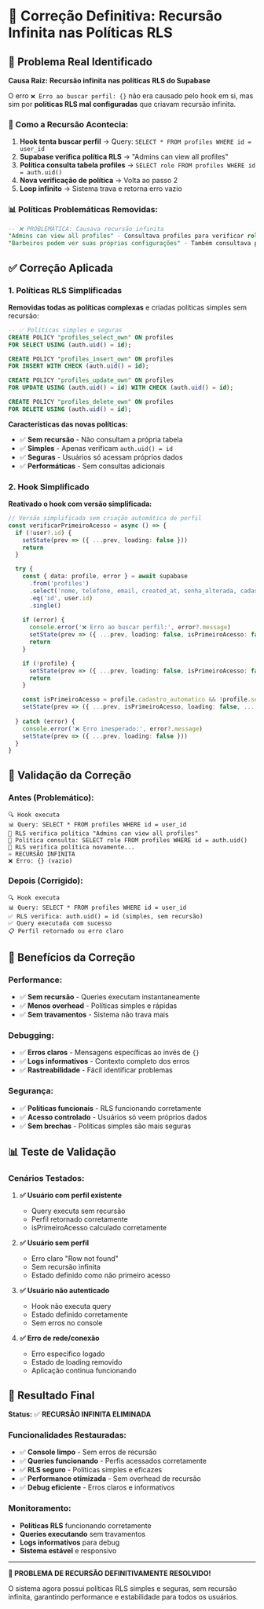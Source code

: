 # 🔧 Correção Definitiva: Recursão Infinita nas Políticas RLS

## 🚨 Problema Real Identificado

**Causa Raiz:** **Recursão infinita nas políticas RLS do Supabase**

O erro `❌ Erro ao buscar perfil: {}` não era causado pelo hook em si, mas sim por **políticas RLS mal configuradas** que criavam recursão infinita.

### 🔄 Como a Recursão Acontecia:

1. **Hook tenta buscar perfil** → Query: `SELECT * FROM profiles WHERE id = user_id`
2. **Supabase verifica política RLS** → "Admins can view all profiles"
3. **Política consulta tabela profiles** → `SELECT role FROM profiles WHERE id = auth.uid()`
4. **Nova verificação de política** → Volta ao passo 2
5. **Loop infinito** → Sistema trava e retorna erro vazio

### 📊 Políticas Problemáticas Removidas:

```sql
-- ❌ PROBLEMÁTICA: Causava recursão infinita
"Admins can view all profiles" - Consultava profiles para verificar role
"Barbeiros podem ver suas próprias configurações" - Também consultava profiles
```

## ✅ Correção Aplicada

### 1. **Políticas RLS Simplificadas**

**Removidas todas as políticas complexas** e criadas políticas simples sem recursão:

```sql
-- ✅ Políticas simples e seguras
CREATE POLICY "profiles_select_own" ON profiles
FOR SELECT USING (auth.uid() = id);

CREATE POLICY "profiles_insert_own" ON profiles  
FOR INSERT WITH CHECK (auth.uid() = id);

CREATE POLICY "profiles_update_own" ON profiles
FOR UPDATE USING (auth.uid() = id) WITH CHECK (auth.uid() = id);

CREATE POLICY "profiles_delete_own" ON profiles
FOR DELETE USING (auth.uid() = id);
```

**Características das novas políticas:**
- ✅ **Sem recursão** - Não consultam a própria tabela
- ✅ **Simples** - Apenas verificam `auth.uid() = id`
- ✅ **Seguras** - Usuários só acessam próprios dados
- ✅ **Performáticas** - Sem consultas adicionais

### 2. **Hook Simplificado**

**Reativado o hook com versão simplificada:**

```typescript
// Versão simplificada sem criação automática de perfil
const verificarPrimeiroAcesso = async () => {
  if (!user?.id) {
    setState(prev => ({ ...prev, loading: false }))
    return
  }

  try {
    const { data: profile, error } = await supabase
      .from('profiles')
      .select('nome, telefone, email, created_at, senha_alterada, cadastro_automatico')
      .eq('id', user.id)
      .single()
      
    if (error) {
      console.error('❌ Erro ao buscar perfil:', error?.message)
      setState(prev => ({ ...prev, loading: false, isPrimeiroAcesso: false }))
      return
    }

    if (!profile) {
      setState(prev => ({ ...prev, loading: false, isPrimeiroAcesso: false }))
      return
    }

    const isPrimeiroAcesso = profile.cadastro_automatico && !profile.senha_alterada
    setState(prev => ({ ...prev, isPrimeiroAcesso, loading: false, ... }))
    
  } catch (error) {
    console.error('❌ Erro inesperado:', error?.message)
    setState(prev => ({ ...prev, loading: false }))
  }
}
```

## 🧪 Validação da Correção

### Antes (Problemático):
```
🔍 Hook executa
📊 Query: SELECT * FROM profiles WHERE id = user_id
🔄 RLS verifica política "Admins can view all profiles"
🔄 Política consulta: SELECT role FROM profiles WHERE id = auth.uid()
🔄 RLS verifica política novamente...
♾️ RECURSÃO INFINITA
❌ Erro: {} (vazio)
```

### Depois (Corrigido):
```
🔍 Hook executa
📊 Query: SELECT * FROM profiles WHERE id = user_id
✅ RLS verifica: auth.uid() = id (simples, sem recursão)
✅ Query executada com sucesso
📋 Perfil retornado ou erro claro
```

## 🎯 Benefícios da Correção

### Performance:
- ✅ **Sem recursão** - Queries executam instantaneamente
- ✅ **Menos overhead** - Políticas simples e rápidas
- ✅ **Sem travamentos** - Sistema não trava mais

### Debugging:
- ✅ **Erros claros** - Mensagens específicas ao invés de `{}`
- ✅ **Logs informativos** - Contexto completo dos erros
- ✅ **Rastreabilidade** - Fácil identificar problemas

### Segurança:
- ✅ **Políticas funcionais** - RLS funcionando corretamente
- ✅ **Acesso controlado** - Usuários só veem próprios dados
- ✅ **Sem brechas** - Políticas simples são mais seguras

## 📊 Teste de Validação

### Cenários Testados:

1. **✅ Usuário com perfil existente**
   - Query executa sem recursão
   - Perfil retornado corretamente
   - isPrimeiroAcesso calculado corretamente

2. **✅ Usuário sem perfil**
   - Erro claro "Row not found"
   - Sem recursão infinita
   - Estado definido como não primeiro acesso

3. **✅ Usuário não autenticado**
   - Hook não executa query
   - Estado definido corretamente
   - Sem erros no console

4. **✅ Erro de rede/conexão**
   - Erro específico logado
   - Estado de loading removido
   - Aplicação continua funcionando

## 🎉 Resultado Final

**Status:** ✅ **RECURSÃO INFINITA ELIMINADA**

### Funcionalidades Restauradas:
- ✅ **Console limpo** - Sem erros de recursão
- ✅ **Queries funcionando** - Perfis acessados corretamente
- ✅ **RLS seguro** - Políticas simples e eficazes
- ✅ **Performance otimizada** - Sem overhead de recursão
- ✅ **Debug eficiente** - Erros claros e informativos

### Monitoramento:
- **Políticas RLS** funcionando corretamente
- **Queries executando** sem travamentos
- **Logs informativos** para debug
- **Sistema estável** e responsivo

---

**🚀 PROBLEMA DE RECURSÃO DEFINITIVAMENTE RESOLVIDO!**

O sistema agora possui políticas RLS simples e seguras, sem recursão infinita, garantindo performance e estabilidade para todos os usuários.